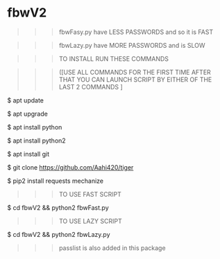 # fbwV2

>>>fbwFasy.py have LESS PASSWORDS and so it is FAST


>>>fbwLazy.py have MORE PASSWORDS and is SLOW 


>>>TO INSTALL RUN THESE  COMMANDS 


>>>([USE ALL COMMANDS FOR THE FIRST TIME AFTER THAT YOU CAN LAUNCH SCRIPT BY EITHER OF THE LAST 2 COMMANDS ]




$ apt update

$ apt upgrade

$ apt install python

$ apt install python2

$ apt install git

$ git clone https://github.com/Aahi420/tiger

$ pip2 install requests mechanize



>>>TO USE FAST SCRIPT


$ cd fbwV2 && python2 fbwFast.py





>>>TO USE LAZY SCRIPT


$ cd fbwV2 && python2 fbwLazy.py



>>>passlist is also added in this package 
